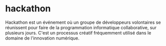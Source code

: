 # hackathon
Hackathon est un événement où un groupe de développeurs volontaires se réunissent pour faire de la programmation informatique collaborative, sur plusieurs jours. C'est un processus créatif fréquemment utilisé dans le domaine de l'innovation numérique.
